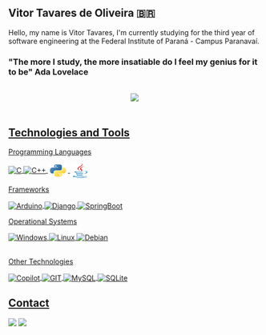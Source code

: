 ## Vitor Tavares de Oliveira 🇧🇷

Hello, my name is Vitor Tavares, I'm currently studying for the third year of software engineering at the Federal
Institute of Paraná - Campus Paranavaí.

<h3> "The more I study, the more insatiable do I feel my genius for it to be" Ada Lovelace </h3>
<br />

<div align="center">
    <a href="https://github.com/VitorTavaresO">
        <img height="180em"
            src="https://github-readme-stats.vercel.app/api/top-langs/?username=VitorTavaresO&layout=compact&langs_count=8&theme=dark&hide=kvlang,hack,css,javascript,vue,html,scss,php"/>
</div>

<div style="display: inline_block"><br>
    <h2> Technologies and Tools </h2>
    <p> Programming Languages </p>
     <img align="center" alt="C" title="C" height="30" width="40"
        src="https://cdn.jsdelivr.net/gh/devicons/devicon/icons/c/c-original.svg">
    <img align="center" alt="C++" title="C++" height="30" width="40"
        src="https://cdn.jsdelivr.net/gh/devicons/devicon/icons/cplusplus/cplusplus-original.svg">
    <img align="center" alt="Python" title="Python" height="30" width="40"
        src="https://raw.githubusercontent.com/devicons/devicon/master/icons/python/python-original.svg">
    <img align="center" alt="Java" title="Java" height="30" width="40"
        src="https://raw.githubusercontent.com/devicons/devicon/master/icons/java/java-original.svg">
    <br />
    <p> Frameworks </p>
    <img align="center" alt="Arduino" title="Arduino/IoT" height="30" width="40"
        src="https://cdn.jsdelivr.net/gh/devicons/devicon/icons/arduino/arduino-original.svg">
    <img align="center" alt="Django" title="Django" height="30" width="40"
        src="https://cdn.jsdelivr.net/gh/devicons/devicon/icons/django/django-plain.svg">
    <img align="center" alt="SpringBoot" title="SpringBoot" height="30" width="40"
        src="https://cdn.jsdelivr.net/gh/devicons/devicon/icons/spring/spring-original.svg">
    <br />
    <p> Operational Systems </p>
    <img align="center" alt="Windows" title="Windows" height="30" width="40"
        src="https://cdn.jsdelivr.net/gh/devicons/devicon/icons/windows8/windows8-original.svg">
    <img align="center" alt="Linux" title="Linux" height="30" width="40"
        src="https://cdn.jsdelivr.net/gh/devicons/devicon/icons/linux/linux-original.svg">
    <img align="center" alt="Debian" title="Debian" height="30" width="40"
        src="https://cdn.jsdelivr.net/gh/devicons/devicon/icons/debian/debian-original.svg">
<br />
    <br />
    <p> Other Technologies </p>
    <img align="center" alt="Copilot" title="Copilot" height="30" width="40"
        src="https://api.iconify.design/logos/github-copilot.svg">
    <img align="center" alt="GIT" title="GIT" height="30" width="40"
        src="https://cdn.jsdelivr.net/gh/devicons/devicon/icons/git/git-original.svg">
    <img align="center" alt="MySQL" title="MySQL" height="30" width="40"
        src="https://cdn.jsdelivr.net/gh/devicons/devicon/icons/mysql/mysql-original.svg">
    <img align="center" alt="SQLite" title="SQLite" height="30" width="40"
        src="https://cdn.jsdelivr.net/gh/devicons/devicon/icons/sqlite/sqlite-original.svg">
</div>

<h2> Contact </h2>
<div style"display: inline_block">
    <a href="mailto:vtavares.eng@gmail.com"><img
            src="https://img.shields.io/badge/-Gmail-%23333?style=for-the-badge&logo=gmail&logoColor=white"
            target="_blank"></a>
    <a href="https://www.linkedin.com/in/vitortavareso/" target="_blank"><img
            src="https://img.shields.io/badge/-LinkedIn-%230077B5?style=for-the-badge&logo=linkedin&logoColor=white"
            target="_blank"></a>
</div>
